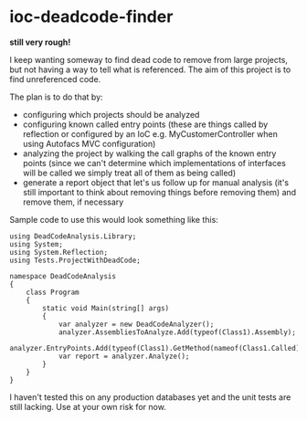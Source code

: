 # ioc-deadcode-finder

**still very rough!**

I keep wanting someway to find dead code to remove from large projects, but not having a way to tell what is referenced.  The aim of this project is to find unreferenced code.  

The plan is to do that by:
- configuring which projects should be analyzed
- configuring known called entry points (these are things called by reflection or configured by an IoC e.g. MyCustomerController when using Autofacs MVC configuration)
- analyzing the project by walking the call graphs of the known entry points (since we can't determine which implementations of interfaces will be called we simply treat all of them as being called)
- generate a report object that let's us follow up for manual analysis (it's still important to think about removing things before removing them) and remove them, if necessary

Sample code to use this would look something like this:
```
using DeadCodeAnalysis.Library;
using System;
using System.Reflection;
using Tests.ProjectWithDeadCode;

namespace DeadCodeAnalysis
{
    class Program
    {
        static void Main(string[] args)
        {
            var analyzer = new DeadCodeAnalyzer();
            analyzer.AssembliesToAnalyze.Add(typeof(Class1).Assembly);
            analyzer.EntryPoints.Add(typeof(Class1).GetMethod(nameof(Class1.Called)));
            var report = analyzer.Analyze();
        }
    }
}
```

I haven't tested this on any production databases yet and the unit tests are still lacking. Use at your own risk for now.
